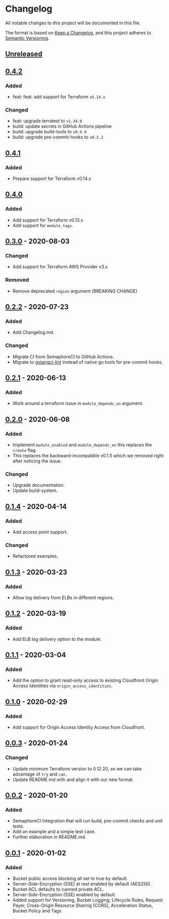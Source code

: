 # Changelog
All notable changes to this project will be documented in this file.

The format is based on [Keep a Changelog](https://keepachangelog.com/en/1.0.0/),
and this project adheres to [Semantic Versioning](https://semver.org/spec/v2.0.0.html).

## [Unreleased]

## [0.4.2]
### Added
- feat: feat: add support for Terraform `v0.14.x`

### Changed
- feat: upgrade terratest to `v1.34.0`
- build: update secrets in GitHub Actions pipeline
- build: upgrade build-tools to `v0.9.0`
- build: upgrade pre-commit-hooks to `v0.2.2`

## [0.4.1]
### Added
- Prepare support for Terraform v0.14.x

## [0.4.0]
### Added
- Add support for Terraform v0.13.x
- Add support for `module_tags`.

## [0.3.0] - 2020-08-03
### Changed
- Add support for Terraform AWS Provider v3.x

### Removed
- Remove deprecated `region` argument (BREAKING CHANGE)

## [0.2.2] - 2020-07-23
### Added
- Add Changelog.md.
### Changed
- Migrate CI from SemaphoreCI to GitHub Actions.
- Migrate to [golangci-lint](https://github.com/golangci/golangci-lint) instead
  of native go tools for pre-commit hooks.

## [0.2.1] - 2020-06-13
### Added
- Work around a terraform issue in `module_depends_on` argument.

## [0.2.0] - 2020-06-08
### Added
- Implement `module_enabled` and `module_depends_on` this replaces the `create` flag.
- This replaces the backward-incompatible v0.1.5 which we removed right after
  noticing the issue.
### Changed
- Upgrade documentation.
- Update build-system.

## [0.1.4] - 2020-04-14
### Added
- Add access point support.
### Changed
- Refactored examples.

## [0.1.3] - 2020-03-23
### Added
- Allow log delivery from ELBs in different regions.

## [0.1.2] - 2020-03-19
### Added
- Add ELB log delivery option to the module.

## [0.1.1] - 2020-03-04
### Added
- Add the option to grant read-only access to existing Cloudfront Origin Access
  Identities via `origin_access_identities`.

## [0.1.0] - 2020-02-29
### Added
- Add support for Origin Access Identity Access from Cloudfront.

## [0.0.3] - 2020-01-24
### Changed
- Update minimum Terraform version to 0.12.20,
  so we can take advantage of `try` and `can`.
- Update README.md with and align it with our new format.

## [0.0.2] - 2020-01-20
### Added
- SemaphoreCI Integration that will run build, pre-commit checks and unit tests.
- Add an example and a simple test case.
- Further elaboration in README.md.

## [0.0.1] - 2020-01-02
### Added
- Bucket public access blocking all set to true by default.
- Server-Side-Encryption (SSE) at rest enabled by default (AES256).
- Bucket ACL defaults to canned private ACL.
- Server-Side-Encryption (SSE) enabled by default
- Added support for Versioning, Bucket Logging, Lifecycle Rules, Request Payer,
  Cross-Origin Resource Sharing (CORS), Acceleration Status, Bucket Policy and Tags.

<!-- markdown-link-check-disable -->
[Unreleased]: https://github.com/mineiros-io/terraform-aws-s3-bucket/compare/v0.4.1...HEAD
[0.4.2]: https://github.com/mineiros-io/terraform-aws-s3-bucket/compare/v0.4.1...v0.4.2
<!-- markdown-link-check-enable -->
[0.4.1]: https://github.com/mineiros-io/terraform-aws-s3-bucket/compare/v0.4.0...v0.4.1
[0.4.0]: https://github.com/mineiros-io/terraform-aws-s3-bucket/compare/v0.3.0...v0.4.0
[0.3.0]: https://github.com/mineiros-io/terraform-aws-s3-bucket/compare/v0.2.2...v0.3.0
[0.2.2]: https://github.com/mineiros-io/terraform-aws-s3-bucket/compare/v0.2.1...v0.2.2
[0.2.1]: https://github.com/mineiros-io/terraform-aws-s3-bucket/compare/v0.2.0...v0.2.1
[0.2.0]: https://github.com/mineiros-io/terraform-aws-s3-bucket/compare/v0.1.4...v0.2.0
[0.1.4]: https://github.com/mineiros-io/terraform-aws-s3-bucket/compare/v0.1.3...v0.1.4
[0.1.3]: https://github.com/mineiros-io/terraform-aws-s3-bucket/compare/v0.1.2...v0.1.3
[0.1.2]: https://github.com/mineiros-io/terraform-aws-s3-bucket/compare/v0.1.1...v0.1.2
[0.1.1]: https://github.com/mineiros-io/terraform-aws-s3-bucket/compare/v0.1.0...v0.1.1
[0.1.0]: https://github.com/mineiros-io/terraform-aws-s3-bucket/compare/v0.0.3...v0.1.0
[0.0.3]: https://github.com/mineiros-io/terraform-aws-s3-bucket/compare/v0.0.2...v0.0.3
[0.0.2]: https://github.com/mineiros-io/terraform-aws-s3-bucket/compare/v0.0.1...v0.0.2
[0.0.1]: https://github.com/mineiros-io/terraform-aws-s3-bucket/releases/tag/v0.0.1
